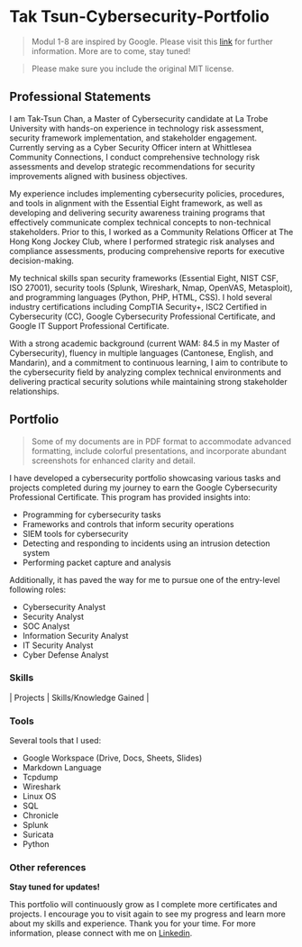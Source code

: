 # Tak Tsun-Cybersecurity-Portfolio
> Modul 1-8 are inspired by Google. Please visit this [link](https://www.coursera.org/google-certificates/cybersecurity-certificate) for further information. More are to come, stay tuned!

> Please make sure you include the original MIT license.
 
## Professional Statements
I am Tak-Tsun Chan, a Master of Cybersecurity candidate at La Trobe University with hands-on experience in technology risk assessment, security framework implementation, and stakeholder engagement. Currently serving as a Cyber Security Officer intern at Whittlesea Community Connections, I conduct comprehensive technology risk assessments and develop strategic recommendations for security improvements aligned with business objectives.

My experience includes implementing cybersecurity policies, procedures, and tools in alignment with the Essential Eight framework, as well as developing and delivering security awareness training programs that effectively communicate complex technical concepts to non-technical stakeholders. Prior to this, I worked as a Community Relations Officer at The Hong Kong Jockey Club, where I performed strategic risk analyses and compliance assessments, producing comprehensive reports for executive decision-making.

My technical skills span security frameworks (Essential Eight, NIST CSF, ISO 27001), security tools (Splunk, Wireshark, Nmap, OpenVAS, Metasploit), and programming languages (Python, PHP, HTML, CSS). I hold several industry certifications including CompTIA Security+, ISC2 Certified in Cybersecurity (CC), Google Cybersecurity Professional Certificate, and Google IT Support Professional Certificate.

With a strong academic background (current WAM: 84.5 in my Master of Cybersecurity), fluency in multiple languages (Cantonese, English, and Mandarin), and a commitment to continuous learning, I aim to contribute to the cybersecurity field by analyzing complex technical environments and delivering practical security solutions while maintaining strong stakeholder relationships.

## Portfolio
> Some of my documents are in PDF format to accommodate advanced formatting, include colorful presentations, and incorporate abundant screenshots for enhanced clarity and detail.

I have developed a cybersecurity portfolio showcasing various tasks and projects completed during my journey to earn the Google Cybersecurity Professional Certificate. This program has provided insights into:
* Programming for cybersecurity tasks
* Frameworks and controls that inform security operations
* SIEM tools for cybersecurity
* Detecting and responding to incidents using an intrusion detection system
* Performing packet capture and analysis

Additionally, it has paved the way for me to pursue one of the entry-level following roles:
* Cybersecurity Analyst
* Security Analyst
* SOC Analyst
* Information Security Analyst
* IT Security Analyst
* Cyber Defense Analyst

### Skills  
| Projects | Skills/Knowledge Gained | 


### Tools 
Several tools that I used: 
* Google Workspace (Drive, Docs, Sheets, Slides)
* Markdown Language 
* Tcpdump
* Wireshark
* Linux OS
* SQL
* Chronicle
* Splunk
* Suricata
* Python 

### Other references 


**Stay tuned for updates!**

This portfolio will continuously grow as I complete more certificates and projects. I encourage you to visit again to see my progress and learn more about my skills and experience.
Thank you for your time. For more information, please connect with me on [Linkedin](linkedin.com/in/ketmanto-wangsa/).
